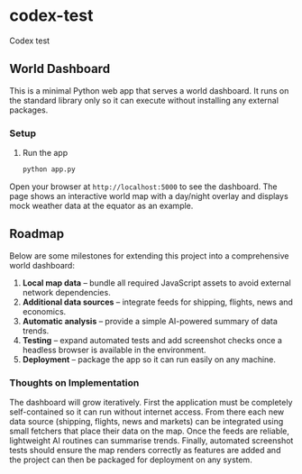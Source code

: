 # codex-test
Codex test

## World Dashboard

This is a minimal Python web app that serves a world dashboard.  It runs on the
standard library only so it can execute without installing any external
packages.

### Setup

1. Run the app
   ```bash
   python app.py
   ```

Open your browser at `http://localhost:5000` to see the dashboard. The page
shows an interactive world map with a day/night overlay and displays mock
weather data at the equator as an example.

## Roadmap

Below are some milestones for extending this project into a comprehensive world
dashboard:

1. **Local map data** – bundle all required JavaScript assets to avoid external
   network dependencies.
2. **Additional data sources** – integrate feeds for shipping, flights, news and
   economics.
3. **Automatic analysis** – provide a simple AI-powered summary of data
   trends.
4. **Testing** – expand automated tests and add screenshot checks once a
   headless browser is available in the environment.
5. **Deployment** – package the app so it can run easily on any machine.

### Thoughts on Implementation

The dashboard will grow iteratively.  First the application must be completely
self-contained so it can run without internet access.  From there each new data
source (shipping, flights, news and markets) can be integrated using small
fetchers that place their data on the map.  Once the feeds are reliable,
lightweight AI routines can summarise trends.  Finally, automated screenshot
tests should ensure the map renders correctly as features are added and the
project can then be packaged for deployment on any system.

